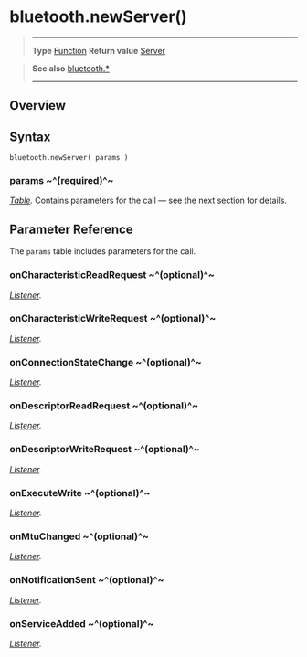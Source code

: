# bluetooth.newServer()

> --------------------- ------------------------------------------------------------------------------------------
> __Type__              [Function](https://docs.coronalabs.com/api/type/Function.html)
> __Return value__      [Server](/plugin/bluetooth/type/Server/index.md)


> __See also__          [bluetooth.*](/plugin/bluetooth/index.md)
> --------------------- ------------------------------------------------------------------------------------------

## Overview

## Syntax

	bluetooth.newServer( params )

### params ~^(required)^~
_[Table](https://docs.coronalabs.com/api/type/Table.html)._ Contains parameters for the call &mdash; see the next section for details.


## Parameter Reference

The `params` table includes parameters for the call.

### onCharacteristicReadRequest ~^(optional)^~
_[Listener](https://docs.coronalabs.com/api/type/Listener.html)._

### onCharacteristicWriteRequest ~^(optional)^~
_[Listener](https://docs.coronalabs.com/api/type/Listener.html)._

### onConnectionStateChange ~^(optional)^~
_[Listener](https://docs.coronalabs.com/api/type/Listener.html)._

### onDescriptorReadRequest ~^(optional)^~
_[Listener](https://docs.coronalabs.com/api/type/Listener.html)._

### onDescriptorWriteRequest ~^(optional)^~
_[Listener](https://docs.coronalabs.com/api/type/Listener.html)._

### onExecuteWrite ~^(optional)^~
_[Listener](https://docs.coronalabs.com/api/type/Listener.html)._

### onMtuChanged ~^(optional)^~
_[Listener](https://docs.coronalabs.com/api/type/Listener.html)._

### onNotificationSent ~^(optional)^~
_[Listener](https://docs.coronalabs.com/api/type/Listener.html)._

### onServiceAdded ~^(optional)^~
_[Listener](https://docs.coronalabs.com/api/type/Listener.html)._